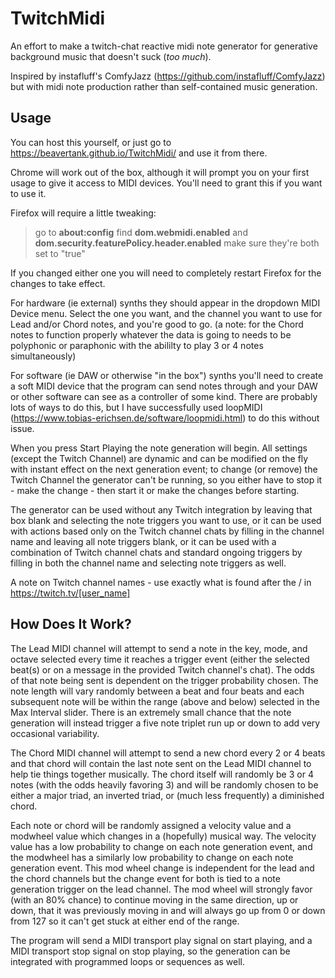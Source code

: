 # TwitchMidi

An effort to make a twitch-chat reactive midi note generator for generative background music that doesn't suck (*too much*).

Inspired by instafluff's ComfyJazz (https://github.com/instafluff/ComfyJazz) but with midi note production rather than self-contained music generation.

## Usage

You can host this yourself, or just go to https://beavertank.github.io/TwitchMidi/ and use it from there.

Chrome will work out of the box, although it will prompt you on your first usage to give it access to MIDI devices. You'll need to grant this if you want to use it. 

Firefox will require a little tweaking: 
>go to **about:config**
>find **dom.webmidi.enabled** and **dom.security.featurePolicy.header.enabled**
>make sure they're both set to "true"

If you changed either one you will need to completely restart Firefox for the changes to take effect.

For hardware (ie external) synths they should appear in the dropdown MIDI Device menu. Select the one you want, and the channel you want to use for Lead and/or Chord notes, and you're good to go. (a note: for the Chord notes to function properly whatever the data is going to needs to be polyphonic or paraphonic with the abililty to play 3 or 4 notes simultaneously)

For software (ie DAW or otherwise "in the box") synths you'll need to create a soft MIDI device that the program can send notes through and your DAW or other software can see as a controller of some kind. There are probably lots of ways to do this, but I have successfully used loopMIDI (https://www.tobias-erichsen.de/software/loopmidi.html) to do this without issue.

When you press Start Playing the note generation will begin. All settings (except the Twitch Channel) are dynamic and can be modified on the fly with instant effect on the next generation event; to change (or remove) the Twitch Channel the generator can't be running, so you either have to stop it - make the change - then start it or make the changes before starting.

The generator can be used without any Twitch integration by leaving that box blank and selecting the note triggers you want to use, or it can be used with actions based only on the Twitch channel chats by filling in the channel name and leaving all note triggers blank, or it can be used with a combination of Twitch channel chats and standard ongoing triggers by filling in both the channel name and selecting note triggers as well.

A note on Twitch channel names - use exactly what is found after the / in https://twitch.tv/[user_name] 

## How Does It Work?

The Lead MIDI channel will attempt to send a note in the key, mode, and octave selected every time it reaches a trigger event (either the selected beat(s) or on a message in the provided Twitch channel's chat). The odds of that note being sent is dependent on the trigger probability chosen. The note length will vary randomly between a beat and four beats and each subsequent note will be within the range (above and below) selected in the Max Interval slider. There is an extremely small chance that the note generation will instead trigger a five note triplet run up or down to add very occasional variability.

The Chord MIDI channel will attempt to send a new chord every 2 or 4 beats and that chord will contain the last note sent on the Lead MIDI channel to help tie things together musically. The chord itself will randomly be 3 or 4 notes (with the odds heavily favoring 3) and will be randomly chosen to be either a major triad, an inverted triad, or (much less frequently) a diminished chord.

Each note or chord will be randomly assigned a velocity value and a modwheel value which changes in a (hopefully) musical way. The velocity value has a low probability to change on each note generation event, and the modwheel has a similarly low probability to change on each note generation event. This mod wheel change is independent for the lead and the chord channels but the change event for both is tied to a note generation trigger on the lead channel. The mod wheel will strongly favor (with an 80% chance) to continue moving in the same direction, up or down, that it was previously moving in and will always go up from 0 or down from 127 so it can't get stuck at either end of the range.

The program will send a MIDI transport play signal on start playing, and a MIDI transport stop signal on stop playing, so the generation can be integrated with programmed loops or sequences as well.
